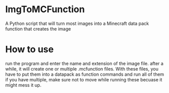 # ImgToMCFunction
A Python script that will turn most images into a Minecraft data pack function that creates the image
# How to use
run the program and enter the name and extension of the image file.
after a while, it will create one or multiple .mcfunction files.
With these files, you have to put them into a datapack as function commands and run all of them if you have multiple, make sure not to move while running these becuase it might mess it up.
